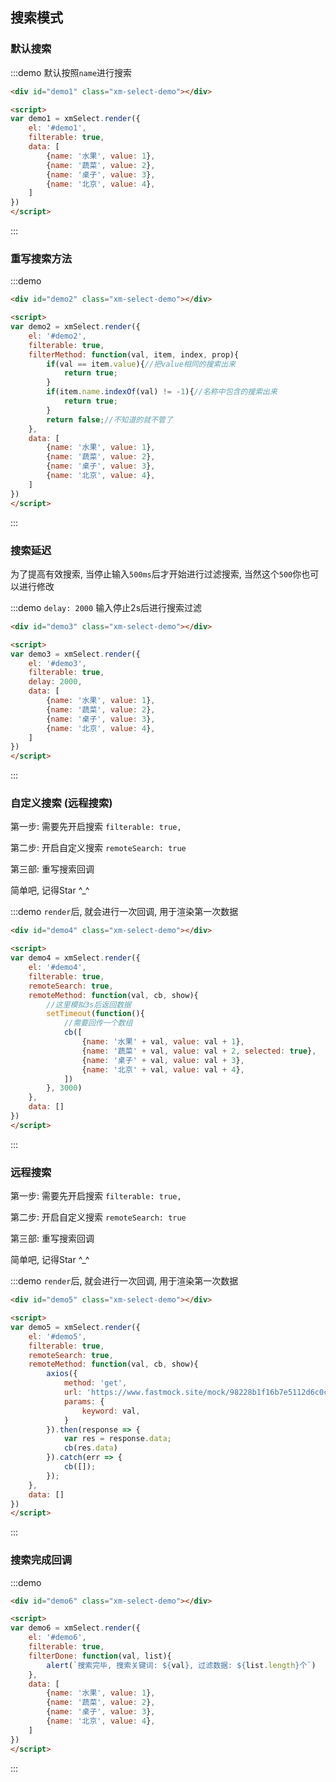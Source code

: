 ## 搜索模式



### 默认搜索

:::demo 默认按照`name`进行搜索
```html
<div id="demo1" class="xm-select-demo"></div>

<script>
var demo1 = xmSelect.render({
    el: '#demo1', 
    filterable: true,
    data: [
        {name: '水果', value: 1},
        {name: '蔬菜', value: 2},
        {name: '桌子', value: 3},
        {name: '北京', value: 4},
    ]
})
</script>
```
:::


### 重写搜索方法

:::demo 
```html
<div id="demo2" class="xm-select-demo"></div>

<script>
var demo2 = xmSelect.render({
    el: '#demo2', 
    filterable: true,
    filterMethod: function(val, item, index, prop){
        if(val == item.value){//把value相同的搜索出来
            return true;
        }
        if(item.name.indexOf(val) != -1){//名称中包含的搜索出来
            return true;
        }
        return false;//不知道的就不管了
    },
    data: [
        {name: '水果', value: 1},
        {name: '蔬菜', value: 2},
        {name: '桌子', value: 3},
        {name: '北京', value: 4},
    ]
})
</script>
```
:::


### 搜索延迟

为了提高有效搜索, 当停止输入`500ms`后才开始进行过滤搜索, 当然这个`500`你也可以进行修改

:::demo `delay: 2000` 输入停止2s后进行搜索过滤
```html
<div id="demo3" class="xm-select-demo"></div>

<script>
var demo3 = xmSelect.render({
    el: '#demo3', 
    filterable: true,
    delay: 2000,
    data: [
        {name: '水果', value: 1},
        {name: '蔬菜', value: 2},
        {name: '桌子', value: 3},
        {name: '北京', value: 4},
    ]
})
</script>
```
:::


### 自定义搜索 (远程搜索)

第一步: 需要先开启搜索 `filterable: true,`

第二步: 开启自定义搜索 `remoteSearch: true`

第三部: 重写搜索回调

简单吧, 记得Star ^_^

:::demo `render`后, 就会进行一次回调, 用于渲染第一次数据
```html
<div id="demo4" class="xm-select-demo"></div>

<script>
var demo4 = xmSelect.render({
    el: '#demo4', 
    filterable: true,
    remoteSearch: true,
    remoteMethod: function(val, cb, show){
        //这里模拟3s后返回数据
        setTimeout(function(){
            //需要回传一个数组
            cb([
                {name: '水果' + val, value: val + 1},
                {name: '蔬菜' + val, value: val + 2, selected: true},
                {name: '桌子' + val, value: val + 3},
                {name: '北京' + val, value: val + 4},
            ])
        }, 3000)
    },
    data: []
})
</script>
```
:::


###  远程搜索

第一步: 需要先开启搜索 `filterable: true,`

第二步: 开启自定义搜索 `remoteSearch: true`

第三部: 重写搜索回调

简单吧, 记得Star ^_^

:::demo `render`后, 就会进行一次回调, 用于渲染第一次数据
```html
<div id="demo5" class="xm-select-demo"></div>

<script>
var demo5 = xmSelect.render({
    el: '#demo5', 
    filterable: true,
    remoteSearch: true,
    remoteMethod: function(val, cb, show){
        axios({
            method: 'get',
            url: 'https://www.fastmock.site/mock/98228b1f16b7e5112d6c0c87921eabc1/xmSelect/search',
            params: {
                keyword: val,
            }
        }).then(response => {
            var res = response.data;
            cb(res.data)
        }).catch(err => {
            cb([]);
        });
    },
    data: []
})
</script>
```
:::


###  搜索完成回调

:::demo 
```html
<div id="demo6" class="xm-select-demo"></div>

<script>
var demo6 = xmSelect.render({
    el: '#demo6', 
    filterable: true,
    filterDone: function(val, list){
        alert(`搜索完毕, 搜索关键词: ${val}, 过滤数据: ${list.length}个`)
    },
    data: [
        {name: '水果', value: 1},
        {name: '蔬菜', value: 2},
        {name: '桌子', value: 3},
        {name: '北京', value: 4},
    ]
})
</script>
```
:::
